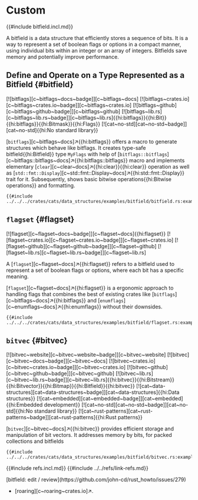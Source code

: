 # Custom

{{#include bitfield.incl.md}}

A bitfield is a data structure that efficiently stores a sequence of bits. It is a way to represent a set of boolean flags or options in a compact manner, using individual bits within an integer or an array of integers. Bitfields save memory and potentially improve performance.

## Define and Operate on a Type Represented as a Bitfield {#bitfield}

[![bitflags][c~bitflags~docs~badge]][c~bitflags~docs] [![bitflags~crates.io][c~bitflags~crates.io~badge]][c~bitflags~crates.io] [![bitflags~github][c~bitflags~github~badge]][c~bitflags~github] [![bitflags~lib.rs][c~bitflags~lib.rs~badge]][c~bitflags~lib.rs]{{hi:bitflags}}{{hi:Bit}}{{hi:bitflags}}{{hi:Bitmask}}{{hi:Flags}} [![cat~no-std][cat~no-std~badge]][cat~no-std]{{hi:No standard library}}

[`bitflags`][c~bitflags~docs]↗{{hi:bitflags}} offers a macro to generate structures which behave like bitflags. It creates type-safe bitfield{{hi:Bitfield}} type `MyFlags` with help of [`bitflags::bitflags`][c~bitflags::bitflags~docs]↗{{hi:bitflags::bitflags}} macro and implements elementary [`clear`][c~clear~docs]↗{{hi:clear}}{{hi:clear}} operation as well as [`std::fmt::Display`][c~std::fmt::Display~docs]↗{{hi:std::fmt::Display}} trait for it. Subsequently, shows basic bitwise operations{{hi:Bitwise operations}} and formatting.

```rust,editable
{{#include ../../../crates/cats/data_structures/examples/bitfield/bitfield.rs:example}}
```

## `flagset` {#flagset}

[![flagset][c~flagset~docs~badge]][c~flagset~docs]{{hi:flagset}}
[![flagset~crates.io][c~flagset~crates.io~badge]][c~flagset~crates.io]
[![flagset~github][c~flagset~github~badge]][c~flagset~github]
[![flagset~lib.rs][c~flagset~lib.rs~badge]][c~flagset~lib.rs]

A [`flagset`][c~flagset~docs]↗{{hi:flagset}} refers to a bitfield used to represent a set of boolean flags or options, where each bit has a specific meaning.

[`flagset`][c~flagset~docs]↗{{hi:flagset}} is a ergonomic approach to handling flags that combines the best of existing crates like [`bitflags`][c~bitflags~docs]↗{{hi:bitflags}} and [`enumflags`][c~enumflags~docs]↗{{hi:enumflags}} without their downsides.

```rust,editable,noplayground
{{#include ../../../crates/cats/data_structures/examples/bitfield/flagset.rs:example}}
```

## `bitvec` {#bitvec}

[![bitvec~website][c~bitvec~website~badge]][c~bitvec~website] [![bitvec][c~bitvec~docs~badge]][c~bitvec~docs] [![bitvec~crates.io][c~bitvec~crates.io~badge]][c~bitvec~crates.io] [![bitvec~github][c~bitvec~github~badge]][c~bitvec~github] [![bitvec~lib.rs][c~bitvec~lib.rs~badge]][c~bitvec~lib.rs]{{hi:bitvec}}{{hi:Bitstream}}{{hi:Bitvector}}{{hi:Bitmap}}{{hi:Bitfield}}{{hi:bitvec}} [![cat~data-structures][cat~data-structures~badge]][cat~data-structures]{{hi:Data structures}} [![cat~embedded][cat~embedded~badge]][cat~embedded]{{hi:Embedded development}} [![cat~no-std][cat~no-std~badge]][cat~no-std]{{hi:No standard library}} [![cat~rust-patterns][cat~rust-patterns~badge]][cat~rust-patterns]{{hi:Rust patterns}}

[`bitvec`][c~bitvec~docs]↗{{hi:bitvec}} provides efficient storage and manipulation of bit vectors. It addresses memory by bits, for packed collections and bitfields

```rust,editable
{{#include ../../../crates/cats/data_structures/examples/bitfield/bitvec.rs:example}}
```

{{#include refs.incl.md}}
{{#include ../../refs/link-refs.md}}

<div class="hidden">
[bitfield: edit / review](https://github.com/john-cd/rust_howto/issues/279)

- [roaring][c~roaring~crates.io]↗.

</div>
